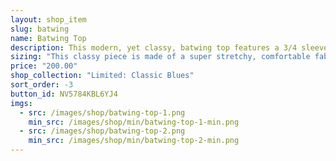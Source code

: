 ```yaml
---
layout: shop_item
slug: batwing
name: Batwing Top
description: This modern, yet classy, batwing top features a 3/4 sleeve and metallic peony accent tie at the neck. The waistband at the hem keeps it looking perfect, whether it is tucked in or not.
sizing: "This classy piece is made of a super stretchy, comfortable fabric. Its loose design makes it easy to fit many sizes. If sizing is a concern, contact us at <a href='mailto:info@freebodydesigns.com'>info@freebodydesigns.com</a> to inquire about custom sizing."
price: "200.00"
shop_collection: "Limited: Classic Blues"
sort_order: -3
button_id: NV5784KBL6YJ4
imgs:
  - src: /images/shop/batwing-top-1.png
    min_src: /images/shop/min/batwing-top-1-min.png
  - src: /images/shop/batwing-top-2.png
    min_src: /images/shop/min/batwing-top-2-min.png
---
```

